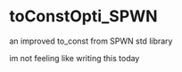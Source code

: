 # toConstOpti_SPWN
an improved to_const from SPWN std library



im not feeling like writing this today
